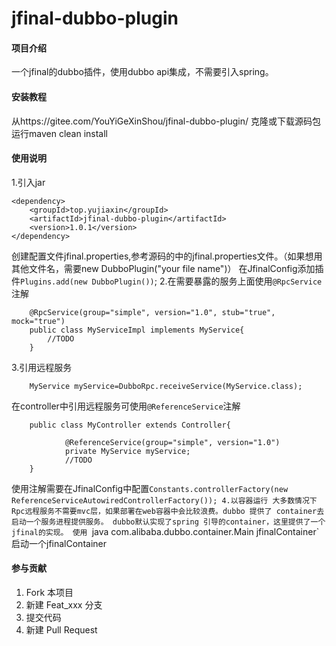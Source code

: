 # jfinal-dubbo-plugin

#### 项目介绍
一个jfinal的dubbo插件，使用dubbo api集成，不需要引入spring。

#### 安装教程

从https://gitee.com/YouYiGeXinShou/jfinal-dubbo-plugin/ 克隆或下载源码包
运行maven clean install

#### 使用说明
1.引入jar
```
<dependency>
	<groupId>top.yujiaxin</groupId>
	<artifactId>jfinal-dubbo-plugin</artifactId>
	<version>1.0.1</version>
</dependency>
```
创建配置文件jfinal.properties,参考源码的中的jfinal.properties文件。（如果想用其他文件名，需要new DubboPlugin("your file name")）
在JfinalConfig添加插件`Plugins.add(new DubboPlugin())`;
2.在需要暴露的服务上面使用`@RpcService`注解
```
    @RpcService(group="simple", version="1.0", stub="true", mock="true")
    public class MyServiceImpl implements MyService{
        //TODO 
    }

```
3.引用远程服务
```
    MyService myService=DubboRpc.receiveService(MyService.class);
```
在controller中引用远程服务可使用`@ReferenceService`注解
```
    public class MyController extends Controller{
        
            @ReferenceService(group="simple", version="1.0")
            private MyService myService;
            //TODO
    }
```
使用注解需要在JfinalConfig中配置`Constants.controllerFactory(new ReferenceServiceAutowiredControllerFactory());
4.以容器运行
大多数情况下Rpc远程服务不需要mvc层，如果部署在web容器中会比较浪费。dubbo 提供了 container去启动一个服务进程提供服务。
dubbo默认实现了spring 引导的container，这里提供了一个jfinal的实现。
使用 `java com.alibaba.dubbo.container.Main jfinalContainer`启动一个jfinalContainer

#### 参与贡献

1. Fork 本项目
2. 新建 Feat_xxx 分支
3. 提交代码
4. 新建 Pull Request

